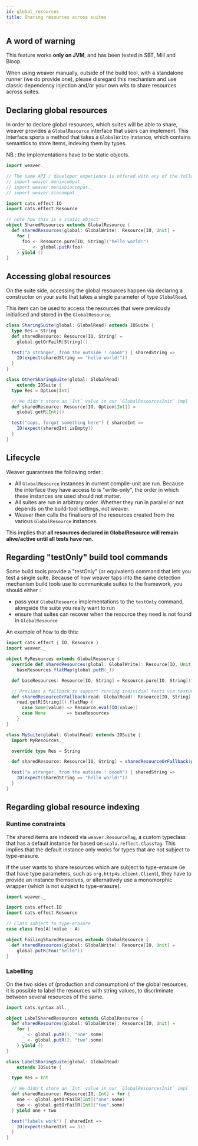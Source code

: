 ```yaml
---
id: global_resources
title: Sharing resources across suites
---
```


## A word of warning

This feature works **only on JVM**, and has been tested in SBT, Mill and Bloop.

When using weaver manually, outside of the build tool, with a standalone runner (we do provide one), please disregard this mechanism and use classic dependency injection and/or your own wits to share resources across suites.

## Declaring global resources

In order to declare global resources, which suites will be able to share, weaver provides a `GlobalResource` interface that users can implement. This interface sports a method that takes a `GlobalWrite` instance, which contains semantics to store items, indexing them by types.

NB : the implementations have to be static objects.

```scala mdoc
import weaver._

// The same API / developer experience is offered with any of the following imports :
// import weaver.monixcompat._
// import weaver.monixbiocompat._
// import weaver.ziocompat._

import cats.effect.IO
import cats.effect.Resource

// note how this is a static object
object SharedResources extends GlobalResource {
  def sharedResources(global: GlobalWrite): Resource[IO, Unit] =
    for {
      foo <- Resource.pure[IO, String]("hello world!")
      _   <- global.putR(foo)
    } yield ()
}
```

## Accessing global resources

On the suite side, accessing the global resources happen via declaring a constructor on your suite that takes a single parameter of type `GlobalRead`.

This item can be used to access the resources that were previously initialised and stored in the `GlobalResource`.

```scala mdoc
class SharingSuite(global: GlobalRead) extends IOSuite {
  type Res = String
  def sharedResource: Resource[IO, String] =
    global.getOrFailR[String]()

  test("a stranger, from the outside ! ooooh") { sharedString =>
    IO(expect(sharedString == "hello world!"))
  }
}

class OtherSharingSuite(global: GlobalRead)
    extends IOSuite {
  type Res = Option[Int]

  // We didn't store an `Int` value in our `GlobalResourcesInit` impl
  def sharedResource: Resource[IO, Option[Int]] =
    global.getR[Int]()

  test("oops, forgot something here") { sharedInt =>
    IO(expect(sharedInt.isEmpty))
  }
}
```

## Lifecycle

Weaver guarantees the following order :

* All `GlobalResource` instances in current compile-unit are run. Because the interface they have access to is "write-only", the order in which these instances are used should not matter.
* All suites are run in arbitrary order. Whether they run in parallel or not depends on the build-tool settings, not weaver.
* Weaver then calls the finalisers of the resources created from the various `GlobalResource` instances.

This implies that **all resources declared in GlobalResource will remain alive/active until all tests have run**.

## Regarding "testOnly" build tool commands

Some build tools provide a "testOnly" (or equivalent) command that lets you test a single suite. Because of how weaver taps into the same detection mechanism build tools use to communicate suites to the framework, you should either :

* pass your `GlobalResource` implementations to the `testOnly` command, alongside the suite you really want to run
* ensure that suites can recover when the resource they need is not found in `GlobalResource`

An example of how to do this:

```scala mdoc
import cats.effect.{ IO, Resource }
import weaver._

object MyResources extends GlobalResource {
  override def sharedResources(global: GlobalWrite): Resource[IO, Unit] =
    baseResources.flatMap(global.putR(_))

  def baseResources: Resource[IO, String] = Resource.pure[IO, String]("hello world!")

  // Provides a fallback to support running individual tests via testOnly
  def sharedResourceOrFallback(read: GlobalRead): Resource[IO, String] =
    read.getR[String]().flatMap {
      case Some(value) => Resource.eval(IO(value))
      case None        => baseResources
    }
}

class MySuite(global: GlobalRead) extends IOSuite {
  import MyResources._

  override type Res = String

  def sharedResource: Resource[IO, String] = sharedResourceOrFallback(global)

  test("a stranger, from the outside ! ooooh") { sharedString =>
    IO(expect(sharedString == "hello world!"))
  }
}
```

## Regarding global resource indexing

### Runtime constraints

The shared items are indexed via `weaver.ResourceTag`, a custom typeclass that has a default instance for based on `scala.reflect.ClassTag`. This implies that the default instance only works for types that are not subject to type-erasure.

If the user wants to share resources which are subject to type-erasure (ie that have type parameters, such as `org.http4s.client.Client`), they have to provide an instance themselves, or alternatively use a monomorphic wrapper (which is not subject to type-erasure).

```scala mdoc:fail
import weaver._

import cats.effect.IO
import cats.effect.Resource

// Class subject to type-erasure
case class Foo[A](value : A)

object FailingSharedResources extends GlobalResource {
  def sharedResources(global: GlobalWrite): Resource[IO, Unit] =
    global.putR(Foo("hello"))
}
```

### Labelling

On the two sides of (production and consumption) of the global resources, it is possible to label the resources with string values, to discriminate between several resources of the same.

```scala mdoc
import cats.syntax.all._

object LabelSharedResources extends GlobalResource {
  def sharedResources(global: GlobalWrite): Resource[IO, Unit] =
    for {
      _ <- global.putR(1, "one".some)
      _ <- global.putR(2, "two".some)
    } yield ()
}

class LabelSharingSuite(global: GlobalRead)
    extends IOSuite {

  type Res = Int

  // We didn't store an `Int` value in our `GlobalResourcesInit` impl
  def sharedResource: Resource[IO, Int] = for {
    one <- global.getOrFailR[Int]("one".some)
    two <- global.getOrFailR[Int]("two".some)
  } yield one + two

  test("labels work") { sharedInt =>
    IO(expect(sharedInt == 3))
  }
}
```
